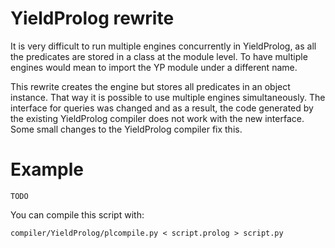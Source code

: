 # YieldProlog rewrite

It is very difficult to run multiple engines concurrently in YieldProlog, as all the predicates are stored in a class at the module level. To have multiple engines would mean to import the YP module under a different name.

This rewrite creates the engine but stores all predicates in an object instance. That way it is possible to use multiple engines simultaneously. The interface for queries was changed and as a result, the code generated by the existing YieldProlog compiler does not work with the new interface. Some small changes to the YieldProlog compiler fix this.

# Example

```
TODO
```

You can compile this script with:

```
compiler/YieldProlog/plcompile.py < script.prolog > script.py
```

